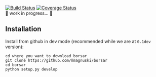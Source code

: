 [![Build Status](https://travis-ci.org/mmagnuski/borsar.svg?branch=master)](https://travis-ci.org/mmagnuski/borsar)
[![Coverage Status](https://codecov.io/gh/mmagnuski/borsar/branch/master/graph/badge.svg)](https://codecov.io/gh/mmagnuski/borsar)  
:construction: work in progress... :construction:  

## Installation
Install from github in dev mode (recommended while we are at `0.1dev` version):
```
cd where_you_want_to_download_borsar
git clone https://github.com/mmagnuski/borsar
cd borsar
python setup.py develop
```
